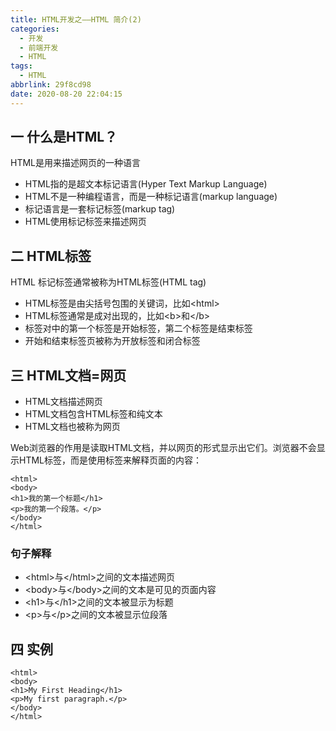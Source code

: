 ```yaml
---
title: HTML开发之——HTML 简介(2)
categories:
  - 开发
  - 前端开发
  - HTML
tags:
  - HTML
abbrlink: 29f8cd98
date: 2020-08-20 22:04:15
---
```

## 一 什么是HTML？

HTML是用来描述网页的一种语言

* HTML指的是超文本标记语言(Hyper Text Markup Language)
* HTML不是一种编程语言，而是一种标记语言(markup language)
* 标记语言是一套标记标签(markup tag)
* HTML使用标记标签来描述网页

<!--more-->

## 二 HTML标签

HTML 标记标签通常被称为HTML标签(HTML tag)

* HTML标签是由尖括号包围的关键词，比如\<html>
* HTML标签通常是成对出现的，比如\<b>和\</b>
* 标签对中的第一个标签是开始标签，第二个标签是结束标签
* 开始和结束标签页被称为开放标签和闭合标签

## 三 HTML文档=网页

* HTML文档描述网页
* HTML文档包含HTML标签和纯文本
* HTML文档也被称为网页

Web浏览器的作用是读取HTML文档，并以网页的形式显示出它们。浏览器不会显示HTML标签，而是使用标签来解释页面的内容：

```
<html>
<body>
<h1>我的第一个标题</h1>
<p>我的第一个段落。</p>
</body>
</html>
```

### 句子解释

* \<html>与\</html>之间的文本描述网页
* \<body>与\</body>之间的文本是可见的页面内容
* \<h1>与\</h1>之间的文本被显示为标题
* \<p>与\</p>之间的文本被显示位段落

## 四 实例

```
<html>
<body>
<h1>My First Heading</h1>
<p>My first paragraph.</p>
</body>
</html>
```

